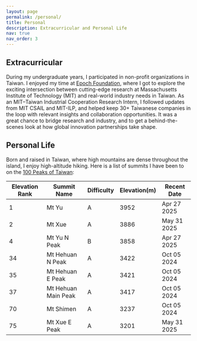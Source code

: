```yaml
---
layout: page
permalink: /personal/
title: Personal
description: Extracurricular and Personal Life
nav: true
nav_order: 3
---
```


## Extracurricular
During my undergraduate years, I participated in non-profit organizations in Taiwan. I enjoyed my time at [Epoch Foundation](https://epoch.org.tw/en), where I got to explore the exciting intersection between cutting-edge research at Massachusetts Institute of Technology (MIT) and real-world industry needs in Taiwan. As an MIT–Taiwan Industrial Cooperation Research Intern, I followed updates from MIT CSAIL and MIT-ILP, and helped keep 30+ Taiwanese companies in the loop with relevant insights and collaboration opportunities. It was a great chance to bridge research and industry, and to get a behind-the-scenes look at how global innovation partnerships take shape.

## Personal Life
Born and raised in Taiwan, where high mountains are dense throughout the island, I enjoy high-altitude hiking. Here is a list of summits I have been to on the [100 Peaks of Taiwan](https://en.wikipedia.org/wiki/100_Peaks_of_Taiwan):

|  Elevation Rank | Summit Name | Difficulty | Elevation(m) | Recent Date |
| --------------- | ----------- | ---------- | ------------ | ----------- |
| 1               |  Mt Yu      |  A         | 3952         | Apr 27 2025 |
| 2               |  Mt Xue     |  A         | 3886         | May 31 2025 |
| 4               |  Mt Yu N Peak| B         | 3858         | Apr 27 2025 |
| 34              |  Mt Hehuan N Peak| A     | 3422         | Oct 05 2024 |
| 35              |  Mt Hehuan E Peak| A     | 3421         | Oct 05 2024 |
| 37              |  Mt Hehuan Main Peak| A  | 3417         | Oct 05 2024 |
| 70              |  Mt Shimen  | A          | 3237         | Oct 05 2024 |
| 75              |  Mt Xue E Peak | A       | 3201         | May 31 2025 |